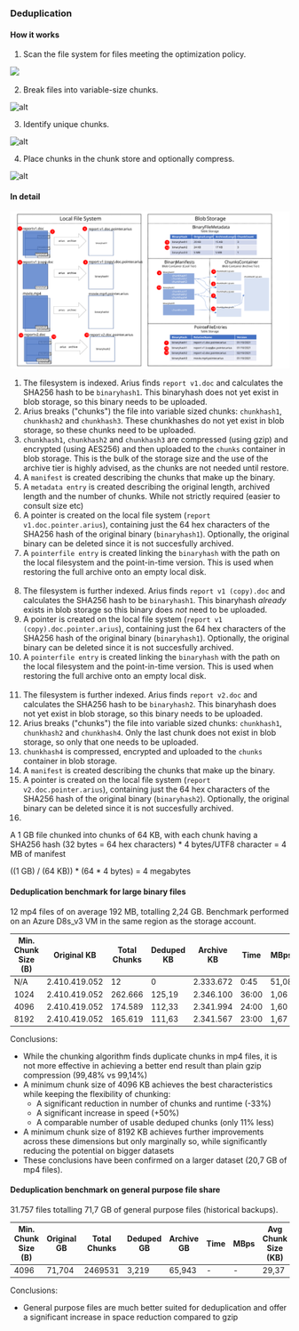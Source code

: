 ### Deduplication

#### How it works

1. Scan the file system for files meeting the optimization policy.

![](https://docs.microsoft.com/en-us/windows-server/storage/data-deduplication/media/understanding-dedup-how-dedup-works-1.gif)

2. Break files into variable-size chunks.

![alt](https://docs.microsoft.com/en-us/windows-server/storage/data-deduplication/media/understanding-dedup-how-dedup-works-2.gif)

3. Identify unique chunks.

![alt](https://docs.microsoft.com/en-us/windows-server/storage/data-deduplication/media/understanding-dedup-how-dedup-works-3.gif)

4. Place chunks in the chunk store and optionally compress.

![alt](https://docs.microsoft.com/en-us/windows-server/storage/data-deduplication/media/understanding-dedup-how-dedup-works-4.gif)

#### In detail

![](docs/overview2.svg)

1. The filesystem is indexed. Arius finds `report v1.doc` and calculates the SHA256 hash to be `binaryhash1`. This binaryhash does not yet exist in blob storage, so this binary needs to be uploaded.
2. Arius breaks ("chunks") the file into variable sized chunks: `chunkhash1`, `chunkhash2` and `chunkhash3`. These chunkhashes do not yet exist in blob storage, so these chunks need to be uploaded.
3. `chunkhash1`, `chunkhash2` and `chunkhash3` are compressed (using gzip) and encrypted (using AES256) and then uploaded to the `chunks` container in blob storage. This is the bulk of the storage size and the use of the archive tier is highly advised, as the chunks are not needed until restore.
4. A `manifest` is created describing the chunks that make up the binary.
5. A `metadata entry` is created describing the original length, archived length and the number of chunks. While not strictly required (easier to consult size etc)
6. A pointer is created on the local file system (`report v1.doc.pointer.arius`), containing just the 64 hex characters of the SHA256 hash of the original binary (`binaryhash1`). Optionally, the original binary can be deleted since it is not succesfully archived.
7. A `pointerfile entry` is created linking the `binaryhash` with the path on the local filesystem and the point-in-time version. This is used when restoring the full archive onto an empty local disk.<br><br>
8. The filesystem is further indexed. Arius finds `report v1 (copy).doc` and calculates the SHA256 hash to be `binaryhash1`. This binaryhash *already* exists in blob storage so this binary does *not* need to be uploaded.
9. A pointer is created on the local file system (`report v1 (copy).doc.pointer.arius`), containing just the 64 hex characters of the SHA256 hash of the original binary (`binaryhash1`). Optionally, the original binary can be deleted since it is not succesfully archived.
10.  A `pointerfile entry` is created linking the `binaryhash` with the path on the local filesystem and the point-in-time version. This is used when restoring the full archive onto an empty local disk.<br><br>
11. The filesystem is further indexed. Arius finds `report v2.doc` and calculates the SHA256 hash to be `binaryhash2`. This binaryhash does not yet exist in blob storage, so this binary needs to be uploaded.
12. Arius breaks ("chunks") the file into variable sized chunks: `chunkhash1`, `chunkhash2` and `chunkhash4`. Only the last chunk does not exist in blob storage, so only that one needs to be uploaded.
13. `chunkhash4` is compressed, encrypted and uploaded to the `chunks` container in blob storage.
14. A `manifest` is created describing the chunks that make up the binary.
15. A pointer is created on the local file system (`report v2.doc.pointer.arius`), containing just the 64 hex characters of the SHA256 hash of the original binary (`binaryhash2`). Optionally, the original binary can be deleted since it is not succesfully archived.
16. 


A 1 GB file chunked into chunks of 64 KB, with each chunk having a SHA256 hash (32 bytes = 64 hex characters) * 4 bytes/UTF8 character = 4 MB of manifest

((1 GB) / (64 KB)) * (64 * 4 bytes) = 4 megabytes

#### Deduplication benchmark for large binary files 

12 mp4 files of on average 192 MB, totalling 2,24 GB. Benchmark performed on an Azure D8s_v3 VM in the same region as the storage account.

| Min. Chunk Size (B) | Original KB | Total Chunks | Deduped KB | Archive KB | Time  | MBps  | Avg Chunk Size (KB) | Compression | Compression + Dedup |
|-|-|-|-|-|-|-|-|-|-|
| N/A  | 2.410.419.052  |      12  |      0  | 2.333.672 |  0:45 | 51,08 |   N/A | 99,14% | 99,14% |
| 1024 | 2.410.419.052  | 262.666  | 125,19  | 2.346.100 | 36:00 | 1,06  |  8,93 | 99,67% | 99,67% |
| 4096 | 2.410.419.052  | 174.589  | 112,33  | 2.341.994 | 24:00 | 1,60  | 13,41 | 99,50% | 99,49% |
| 8192 | 2.410.419.052  | 165.619  | 111,63  | 2.341.567 | 23:00 | 1,67  | 14,14 | 99,48% | 99,48% |


Conclusions:
- While the chunking algorithm finds duplicate chunks in mp4 files, it is not more effective in achieving a better end result than plain gzip compression (99,48% vs 99,14%)
- A minimum chunk size of 4096 KB achieves the best characteristics while keeping the flexibility of chunking:
  - A significant reduction in number of chunks and runtime (-33%) 
  - A significant increase in speed (+50%)
  - A comparable number of usable deduped chunks (only 11% less)
- A minimum chunk size of 8192 KB achieves further improvements across these dimensions but only marginally so, while significantly reducing the potential on bigger datasets
- These conclusions have been confirmed on a larger dataset (20,7 GB of mp4 files).

#### Deduplication benchmark on general purpose file share

31.757 files totalling 71,7 GB of general purpose files (historical backups).

| Min. Chunk Size (B) | Original GB | Total Chunks | Deduped GB | Archive GB | Time  | MBps  | Avg Chunk Size (KB) | Compression | Compression + Dedup |
|-|-|-|-|-|-|-|-|-|-|
| 4096  | 71,704  | 2469531 |      3,219  | 65,943 | - | - |   29,37 | 96,45% | 91,97% |

Conclusions:
- General purpose files are much better suited for deduplication and offer a significant increase in space reduction compared to gzip